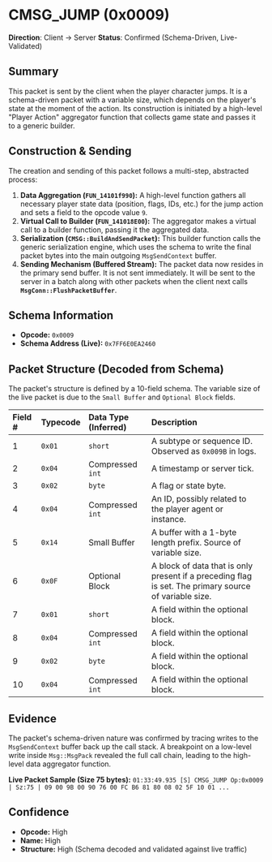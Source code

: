 # CMSG_JUMP (0x0009)

**Direction**: Client -> Server
**Status**: Confirmed (Schema-Driven, Live-Validated)

## Summary

This packet is sent by the client when the player character jumps. It is a schema-driven packet with a variable size, which depends on the player's state at the moment of the action. Its construction is initiated by a high-level "Player Action" aggregator function that collects game state and passes it to a generic builder.

## Construction & Sending

The creation and sending of this packet follows a multi-step, abstracted process:

1.  **Data Aggregation (`FUN_14101f990`):** A high-level function gathers all necessary player state data (position, flags, IDs, etc.) for the jump action and sets a field to the opcode value `9`.
2.  **Virtual Call to Builder (`FUN_141018E00`):** The aggregator makes a virtual call to a builder function, passing it the aggregated data.
3.  **Serialization (`CMSG::BuildAndSendPacket`):** This builder function calls the generic serialization engine, which uses the schema to write the final packet bytes into the main outgoing `MsgSendContext` buffer.
4.  **Sending Mechanism (Buffered Stream):** The packet data now resides in the primary send buffer. It is not sent immediately. It will be sent to the server in a batch along with other packets when the client next calls **`MsgConn::FlushPacketBuffer`**.

## Schema Information

- **Opcode:** `0x0009`
- **Schema Address (Live):** `0x7FF6E0EA2460`

## Packet Structure (Decoded from Schema)

The packet's structure is defined by a 10-field schema. The variable size of the live packet is due to the `Small Buffer` and `Optional Block` fields.

| Field # | Typecode | Data Type (Inferred) | Description |
| :--- | :--- | :--- | :--- |
| 1 | `0x01` | `short` | A subtype or sequence ID. Observed as `0x009B` in logs. |
| 2 | `0x04` | Compressed `int` | A timestamp or server tick. |
| 3 | `0x02` | `byte` | A flag or state byte. |
| 4 | `0x04` | Compressed `int` | An ID, possibly related to the player agent or instance. |
| 5 | `0x14` | Small Buffer | A buffer with a 1-byte length prefix. Source of variable size. |
| 6 | `0x0F` | Optional Block | A block of data that is only present if a preceding flag is set. The primary source of variable size. |
| 7 | `0x01` | `short` | A field within the optional block. |
| 8 | `0x04` | Compressed `int` | A field within the optional block. |
| 9 | `0x02` | `byte` | A field within the optional block. |
| 10 | `0x04` | Compressed `int` | A field within the optional block. |

## Evidence

The packet's schema-driven nature was confirmed by tracing writes to the `MsgSendContext` buffer back up the call stack. A breakpoint on a low-level write inside `Msg::MsgPack` revealed the full call chain, leading to the high-level data aggregator function.

**Live Packet Sample (Size 75 bytes):**
`01:33:49.935 [S] CMSG_JUMP Op:0x0009 | Sz:75 | 09 00 9B 00 90 76 00 FC B6 81 80 08 02 5F 10 01 ...`

## Confidence

- **Opcode:** High
- **Name:** High
- **Structure:** High (Schema decoded and validated against live traffic)